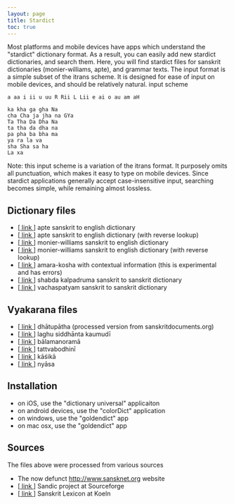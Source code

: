 ```yaml
---
layout: page
title: Stardict
toc: true
---
```


Most platforms and mobile devices have apps which understand the "stardict" dictionary format. As a result, you can easily add new stardict dictionaries, and search them. Here, you will find stardict files for sanskrit dictionaries (monier-williams, apte), and grammar texts. The input format is a simple subset of the itrans scheme. It is designed for ease of input on mobile devices, and should be relatively natural.
input scheme

~~~
a aa i ii u uu R Rii L Lii e ai o au am aH

ka kha ga gha Na
cha Cha ja jha na GYa
Ta Tha Da Dha Na
ta tha da dha na
pa pha ba bha ma
ya ra la va
sha Sha sa ha
La xa
~~~

Note: this input scheme is a variation of the itrans format. It purposely omits all punctuation, which makes it easy to type on mobile devices. Since stardict applications generally accept case-insensitive input, searching becomes simple, while remaining almost lossless.

## Dictionary files

* [[ link ][apte]] apte sanskrit to english dictionary
* [[ link ][aptebi]] apte sanskrit to english dictionary (with reverse lookup)
* [[ link ][mw]] monier-williams sanskrit to english dictionary
* [[ link ][mwbi]] monier-williams sanskrit to english dictionary (with reverse lookup)
* [[ link ][amara]] amara-kosha with contextual information (this is experimental and has errors)
* [[ link ][shabda]] shabda kalpadruma sanskrit to sanskrit dictionary
* [[ link ][vacha]] vachaspatyam sanskrit to sanskrit dictionary

## Vyakarana files

* [[ link ][dhatu]] dhātupātha (processed version from sanskritdocuments.org)
* [[ link ][lsk]] laghu siddhānta kaumudī
* [[ link ][bala]] bālamanoramā
* [[ link ][tb]] tattvabodhinī
* [[ link ][kasika]] kāśikā
* [[ link ][nyasa]] nyāsa

[apte]: {{site.filecabinet}}/stardict/apte.tar.gz
[aptebi]: {{site.filecabinet}}/stardict/apte-bi.tar.gz
[mw]: {{site.filecabinet}}/stardict/mw-itrans-dev.tar.gz
[mwbi]: {{site.filecabinet}}/stardict/mw-bi-itrans-dev.tar.gz
[amara]: {{site.filecabinet}}/stardict/amara-context-2.tar.gz
[shabda]: {{site.filecabinet}}/stardict/kalpadruma.tar.gz
[vacha]: {{site.filecabinet}}/stardict/vachaspatyam.tar.gz

[dhatu]: {{site.filecabinet}}/stardict/dhatupatha.tar.gz
[lsk]: {{site.filecabinet}}/stardict/laghu-kaumudi.tar.gz
[bala]: {{site.filecabinet}}/stardict/balamanorama.tar.gz
[tb]: {{site.filecabinet}}/stardict/tattvabodhini.tar.gz
[kasika]: {{site.filecabinet}}/stardict/kashika.tar.gz
[nyasa]: {{site.filecabinet}}/stardict/nyasa.tar.gz


## Installation

* on iOS, use the "dictionary universal" applicaiton
* on android devices, use the "colorDict" application
* on windows, use the "goldendict" app
* on mac osx, use the "goldendict" app

## Sources

The files above were processed from various sources

* The now defunct http://www.sansknet.org website
* [[ link ][sandic]] Sandic project at Sourceforge
* [[ link ][koeln]] Sanskrit Lexicon at Koeln

[sandic]: http://sourceforge.net/projects/sandic/
[koeln]: http://www.sanskrit-lexicon.uni-koeln.de/index.html
